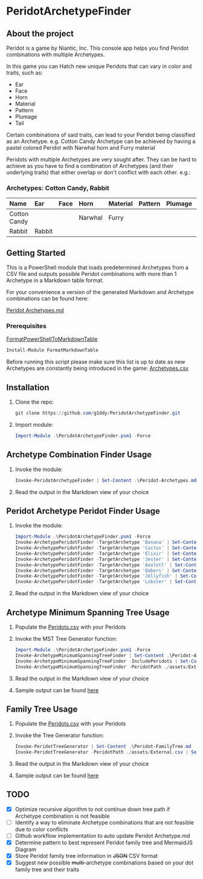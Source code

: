 # PeridotArchetypeFinder

## About the project

Peridot is a game by Niantic, Inc. This console app helps you find Peridot combinations with multiple Archetypes.

In this game you can Hatch new unique Peridots that can vary in color and traits, such as:

- Ear
- Face
- Horn
- Material
- Pattern
- Plumage
- Tail

Certain combinations of said traits, can lead to your Peridot being classified as an Archetype.
e.g. Cotton Candy Archetype can be achieved by having a pastel colored Peridot with Narwhal horn and Furry material

Peridots with multiple Archetypes are very sought after. They can be hard to achieve as you have to find a combination of Archetypes (and their underlying traits) that either overlap or don't conflict with each other. e.g.:

### Archetypes: Cotton Candy, Rabbit

| Name         | Ear    | Face | Horn    | Material | Pattern | Plumage | Tail   |
| :----------- | :----- | :--- | :------ | :------- | :------ | :------ | :----- |
| Cotton Candy |        |      | Narwhal | Furry    |         |         |        |
| Rabbit       | Rabbit |      |         |          |         |         | Rabbit |

## Getting Started

This is a PowerShell module that loads predetermined Archetypes from a CSV file and outputs possible Peridot combinations with more than 1 Archetype in a Markdown table format.

For your convenience a version of the generated Markdown and Archetype combinations can be found here:

[Peridot Archetypes.md](./Peridot-Archetypes.md)

### Prerequisites

[FormatPowerShellToMarkdownTable](https://github.com/microsoft/FormatPowerShellToMarkdownTable)

```powershell
Install-Module FormatMarkdownTable
```

Before running this script please make sure this list is up to date as new Archetypes are constantly being introduced in the game:
[Archetypes.csv](./assets/Archetypes.csv)

## Installation

1. Clone the repo:

    ```powershell
    git clone https://github.com/g1ddy/PeridotArchetypeFinder.git
    ```

2. Import module:

    ```powershell
    Import-Module .\PeridotArchetypeFinder.psm1 -Force
    ```

## Archetype Combination Finder Usage

1. Invoke the module:

    ```powershell
    Invoke-PeridotArchetypeFinder | Set-Content .\Peridot-Archetypes.md
    ```

2. Read the output in the Markdown view of your choice

## Peridot Archetype Peridot Finder Usage

1. Invoke the module:

    ```powershell
    Import-Module .\PeridotArchetypeFinder.psm1 -Force
    Invoke-ArchetypePeridotFinder -TargetArchetype 'Banana' | Set-Content .\Peridot-ArchetypeFinder-Banana.md
    Invoke-ArchetypePeridotFinder -TargetArchetype 'Cactus' | Set-Content .\Peridot-ArchetypeFinder-Cactus.md
    Invoke-ArchetypePeridotFinder -TargetArchetype 'Elixir' | Set-Content .\Peridot-ArchetypeFinder-Elixir.md
    Invoke-ArchetypePeridotFinder -TargetArchetype 'Jester' | Set-Content .\Peridot-ArchetypeFinder-Jester.md
    Invoke-ArchetypePeridotFinder -TargetArchetype 'Axolotl' | Set-Content .\Peridot-ArchetypeFinder-Axolotl.md
    Invoke-ArchetypePeridotFinder -TargetArchetype 'Embers' | Set-Content .\Peridot-ArchetypeFinder-Embers.md
    Invoke-ArchetypePeridotFinder -TargetArchetype 'Jellyfish' | Set-Content .\Peridot-ArchetypeFinder-Jellyfish.md
    Invoke-ArchetypePeridotFinder -TargetArchetype 'Lobster' | Set-Content .\Peridot-ArchetypeFinder-Lobster.md
    ```

2. Read the output in the Markdown view of your choice

## Archetype Minimum Spanning Tree Usage

1. Populate the [Peridots.csv](./assets/Peridots.csv) with your Peridots
2. Invoke the MST Tree Generator function:

    ```powershell
    Import-Module .\PeridotArchetypeFinder.psm1 -Force
    Invoke-ArchetypeMinimumSpanningTreeFinder | Set-Content .\Peridot-ArchetypeTree.md
    Invoke-ArchetypeMinimumSpanningTreeFinder -IncludePeridots | Set-Content .\Peridot-ArchetypeTreeMST.md
    Invoke-ArchetypeMinimumSpanningTreeFinder -PeridotPath ./assets/External.csv -IncludePeridots | Set-Content .\Peridot-ArchetypeTreeMST-Jinx007.md
    ```

3. Read the output in the Markdown view of your choice
4. Sample output can be found [here](./Peridot-ArchetypeTreeMST.md)

## Family Tree Usage

1. Populate the [Peridots.csv](./assets/Peridots.csv) with your Peridots
2. Invoke the Tree Generator function:

    ```powershell
    Invoke-PeridotTreeGenerator | Set-Content .\Peridot-FamilyTree.md
    Invoke-PeridotTreeGenerator -PeridotPath ./assets/External.csv | Set-Content .\Peridot-FamilyTree-Jinx007.md
    ```

3. Read the output in the Markdown view of your choice
4. Sample output can be found [here](./Peridot-FamilyTree.md)

## TODO

- [x] Optimize recursive algorithm to not continue down tree path if Archetype combination is not feasible
- [ ] Identify a way to eliminate Archetype combinations that are not feasible due to color conflicts
- [ ] Github workflow implementation to auto update Peridot Archetype.md
- [x] Determine pattern to best represent Peridot family tree and MermaidJS Diagram
- [x] Store Peridot family tree information in ~~JSON~~ CSV format
- [x] Suggest new possible ~~multi-~~archetype combinations based on your dot family tree and their traits
